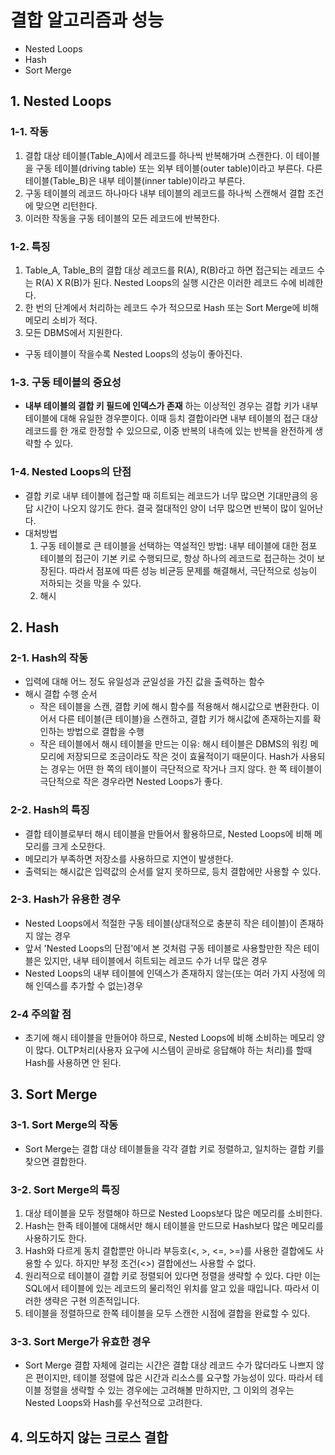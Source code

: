 # 결합 알고리즘과 성능
- Nested Loops
- Hash
- Sort Merge

## 1. Nested Loops
### 1-1. 작동
1. 결합 대상 테이블(Table_A)에서 레코드를 하나씩 반복해가며 스캔한다. 이 테이블을 구동 테이블(driving table) 또는 외부 테이블(outer table)이라고 부른다. 다른 테이블(Table_B)은 내부 테이블(inner table)이라고 부른다.
2. 구동 테이블의 레코드 하나마다 내부 테이블의 레코드를 하나씩 스캔해서 결합 조건에 맞으면 리턴한다.
3. 이러한 작동을 구동 테이블의 모든 레코드에 반복한다.

### 1-2. 특징
1. Table_A, Table_B의 결합 대상 레코드를 R(A), R(B)라고 하면 접근되는 레코드 수는 R(A) X R(B)가 된다. Nested Loops의 실행 시간은 이러한 레코드 수에 비례한다.
2. 한 번의 단계에서 처리하는 레코드 수가 적으므로 Hash 또는 Sort Merge에 비해 메모리 소비가 적다.
3. 모든 DBMS에서 지원한다.
- 구동 테이블이 작을수록 Nested Loops의 성능이 좋아진다.

### 1-3. 구동 테이블의 중요성
- __내부 테이블의 결합 키 필드에 인덱스가 존재__ 하는 이상적인 경우는 결합 키가 내부 테이블에 대해 유일한 경우뿐이다. 이때 등치 결합이라면 내부 테이블의 접근 대상 레코드를 한 개로 한정할 수 있으므로, 이중 반복의 내측에 있는 반복을 완전하게 생략할 수 있다.

### 1-4. Nested Loops의 단점
- 결합 키로 내부 테이블에 접근할 때 히트되는 레코드가 너무 많으면 기대만큼의 응답 시간이 나오지 않기도 한다. 결국 절대적인 양이 너무 많으면 반복이 많이 일어난다.
- 대처방법
  1. 구동 테이블로 큰 테이블을 선택하는 역설적인 방법: 내부 테이블에 대한 점포 테이블의 접근이 기본 키로 수행되므로, 항상 하나의 레코드로 접근하는 것이 보장된다. 따라서 점포에 따른 성능 비균등 문제를 해결해서, 극단적으로 성능이 저하되는 것을 막을 수 있다. 
  2. 해시

## 2. Hash
### 2-1. Hash의 작동
- 입력에 대해 어느 정도 유일성과 균일성을 가진 값을 출력하는 함수
- 해시 결합 수행 순서
  - 작은 테이블을 스캔, 결합 키에 해시 함수를 적용해서 해시값으로 변환한다. 이어서 다른 테이블(큰 테이블)을 스캔하고, 결합 키가 해시값에 존재하는지를 확인하는 방법으로 결합을 수행
  - 작은 테이블에서 해시 테이블을 만드는 이유: 해시 테이블은 DBMS의 워킹 메모리에 저장되므로 조금이라도 작은 것이 효율적이기 때문이다. Hash가 사용되는 경우는 어떤 한 쪽의 테이블이 극단적으로 작거나 크지 않다. 한 쪽 테이블이 극단적으로 작은 경우라면 Nested Loops가 좋다.
### 2-2. Hash의 특징
- 결합 테이블로부터 해시 테이블을 만들어서 활용하므로, Nested Loops에 비해 메모리를 크게 소모한다.
- 메모리가 부족하면 저장소를 사용하므로 지연이 발생한다.
- 출력되는 해시값은 입력값의 순서를 알지 못하므로, 등치 결합에만 사용할 수 있다.
### 2-3. Hash가 유용한 경우
- Nested Loops에서 적절한 구동 테이블(상대적으로 충분히 작은 테이블)이 존재하지 않는 경우
- 앞서 'Nested Loops의 단점'에서 본 것처럼 구동 테이블로 사용할만한 작은 테이블은 있지만, 내부 테이블에서 히트되는 레코드 수가 너무 많은 경우
- Nested Loops의 내부 테이블에 인덱스가 존재하지 않는(또는 여러 가지 사정에 의해 인덱스를 추가할 수 없는)경우
### 2-4 주의할 점
- 초기에 해시 테이블을 만들어야 하므로, Nested Loops에 비해 소비하는 메모리 양이 많다. OLTP처리(사용자 요구에 시스템이 곧바로 응답해야 하는 처리)를 할때 Hash를 사용하면 안 된다.

## 3. Sort Merge
### 3-1. Sort Merge의 작동
- Sort Merge는 결합 대상 테이블들을 각각 결합 키로 정렬하고, 일치하는 결합 키를 찾으면 결합한다.
### 3-2. Sort Merge의 특징
1. 대상 테이블을 모두 정렬해야 하므로 Nested Loops보다 많은 메모리를 소비한다. 
2. Hash는 한족 테이블에 대해서만 해시 테이블을 만드므로 Hash보다 많은 메모리를 사용하기도 한다.
3. Hash와 다르게 동치 결합뿐만 아니라 부등호(<, >, <=, >=)를 사용한 결합에도 사용할 수 있다. 하지만 부정 조건(<>) 결합에선느 사용할 수 없다.
4. 원리적으로 테이블이 결합 키로 정렬되어 있다면 정렬을 생략할 수 있다. 다만 이는 SQL에서 테이블에 있는 레코드의 물리적인 위치를 알고 있을 때입니다. 따라서 이러한 생략은 구현 의존적입니다.
5. 테이블을 정렬하므로 한쪽 테이블을 모두 스캔한 시점에 결합을 완료할 수 있다.
### 3-3. Sort Merge가 유효한 경우
- Sort Merge 결합 자체에 걸리는 시간은 결합 대상 레코드 수가 많더라도 나쁘지 않은 편이지만, 테이블 정렬에 많은 시간과 리소스를 요구할 가능성이 있다. 따라서 테이블 정렬을 생략할 수 있는 경우에는 고려해볼 만하지만, 그 이외의 경우는 Nested Loops와 Hash를 우선적으로 고려한다.

## 4. 의도하지 않는 크로스 결합
